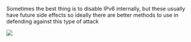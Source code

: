 Sometimes the best thing is to disable IPv6 internally, but these usually have future side effects so ideally there are better methods to use in defending against this type of attack

![](https://i.imgur.com/dnL8wfx.png)


